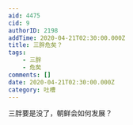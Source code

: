 ```yaml
---
aid: 4475
cid: 9
authorID: 2198
addTime: 2020-04-21T02:30:00.000Z
title: 三胖危矣？
tags:
    - 三胖
    - 危矣
comments: []
date: 2020-04-21T02:30:00.000Z
category: 吐槽
---
```


三胖要是没了，朝鲜会如何发展？
